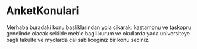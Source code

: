 # AnketKonulari

Merhaba
buradaki konu basliklarindan yola cikarak:
kastamonu ve taskopru genelinde olacak sekilde meb'e bagli kurum ve okullarda yada universiteye bagli fakulte ve myolarda calisabiliceginiz bir konu seciniz.
